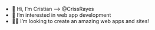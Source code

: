 - 👋 Hi, I’m Cristian --> @CrissRayes
- 👀 I’m interested in web app development
- 💪🏻 I’m looking to create an amazing web apps and sites!
